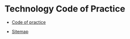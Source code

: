 # Technology Code of Practice

- [Code of practice](/technology/code-of-practice)


- [Sitemap](/technology/sitemap)